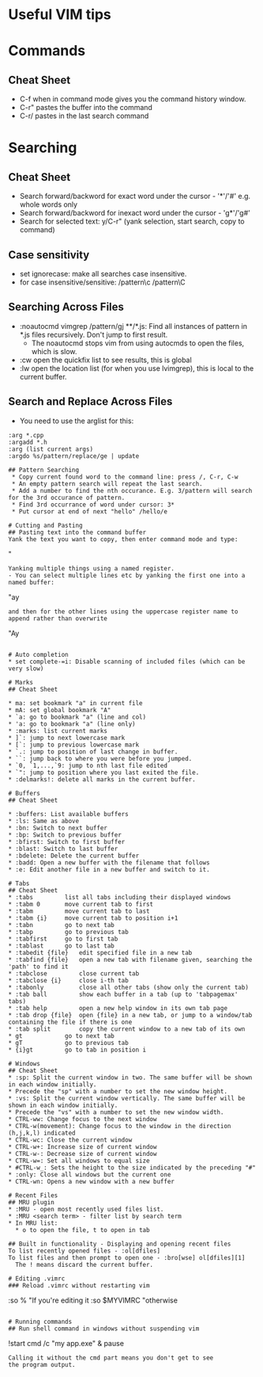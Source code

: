 # Useful VIM tips

# Commands
## Cheat Sheet
 * C-f when in command mode gives you the command history window.
 * C-r" pastes the buffer into the command
 * C-r/ pastes in the last search command

# Searching
## Cheat Sheet
 * Search forward/backword for exact word under the cursor - '*'/'#' e.g. whole words only
 * Search forward/backword for inexact word under the cursor - 'g*'/'g#'  
 * Search for selected text: y/C-r" (yank selection, start search, copy to command)

## Case sensitivity
 * set ignorecase: make all searches case insensitive.
 * for case insensitive/sensitive: /pattern\c /pattern\C

## Searching Across Files
 * :noautocmd vimgrep /pattern/gj **/*.js: Find all instances of pattern in *.js files recursively. Don't jump to first result.
    - The noautocmd stops vim from using autocmds to open the files, which is slow. 
 * :cw open the quickfix list to see results, this is global
 * :lw open the location list (for when you use lvimgrep), this is local to the current buffer.

## Search and Replace Across Files
 * You need to use the arglist for this:
```
:arg *.cpp 
:argadd *.h
:arg (list current args)
:argdo %s/pattern/replace/ge | update

## Pattern Searching
 * Copy current found word to the command line: press /, C-r, C-w
 * An empty pattern search will repeat the last search.
 * Add a number to find the nth occurance. E.g. 3/pattern will search for the 3rd occurance of pattern.
 * Find 3rd occurrance of word under cursor: 3*
 * Put cursor at end of next "hello" /hello/e

# Cutting and Pasting
## Pasting text into the command buffer
Yank the text you want to copy, then enter command mode and type:
```
<c-R> "
```
Yanking multiple things using a named register.
- You can select multiple lines etc by yanking the first one into a named buffer:
  ```
  "ay
  ```
  and then for the other lines using the uppercase register name to append rather than overwrite
  ```
  "Ay
  ```

# Auto completion
 * set complete-=i: Disable scanning of included files (which can be very slow)

# Marks
## Cheat Sheet

 * ma: set bookmark "a" in current file
 * mA: set global bookmark "A"
 * `a: go to bookmark "a" (line and col)
 * 'a: go to bookmark "a" (line only)
 * :marks: list current marks
 * ]`: jump to next lowercase mark
 * [`: jump to previous lowercase mark
 * `.: jump to position of last change in buffer.
 * ``: jump back to where you were before you jumped.
 * `0, `1,...,`9: jump to nth last file edited
 * `": jump to position where you last exited the file.
 * :delmarks!: delete all marks in the current buffer.

# Buffers
## Cheat Sheet

 * :buffers: List available buffers
 * :ls: Same as above
 * :bn: Switch to next buffer
 * :bp: Switch to previous buffer
 * :bfirst: Switch to first buffer
 * :blast: Switch to last buffer
 * :bdelete: Delete the current buffer
 * :badd: Open a new buffer with the filename that follows
 * :e: Edit another file in a new buffer and switch to it.

# Tabs
## Cheat Sheet
 * :tabs         list all tabs including their displayed windows
 * :tabm 0       move current tab to first
 * :tabm         move current tab to last
 * :tabm {i}     move current tab to position i+1
 * :tabn         go to next tab
 * :tabp         go to previous tab
 * :tabfirst     go to first tab
 * :tablast      go to last tab
 * :tabedit {file}   edit specified file in a new tab
 * :tabfind {file}   open a new tab with filename given, searching the 'path' to find it
 * :tabclose         close current tab
 * :tabclose {i}     close i-th tab
 * :tabonly          close all other tabs (show only the current tab)
 * :tab ball         show each buffer in a tab (up to 'tabpagemax' tabs)
 * :tab help         open a new help window in its own tab page
 * :tab drop {file}  open {file} in a new tab, or jump to a window/tab containing the file if there is one
 * :tab split        copy the current window to a new tab of its own
 * gt            go to next tab
 * gT            go to previous tab
 * {i}gt         go to tab in position i

# Windows
## Cheat Sheet
 * :sp: Split the current window in two. The same buffer will be shown in each window initially.
 * Precede the "sp" with a number to set the new window height.
 * :vs: Split the current window vertically. The same buffer will be shown in each window initially.
 * Precede the "vs" with a number to set the new window width.
 * CTRL-ww: Change focus to the next window
 * CTRL-w(movement): Change focus to the window in the direction (h,j,k,l) indicated
 * CTRL-wc: Close the current window
 * CTRL-w+: Increase size of current window
 * CTRL-w-: Decrease size of current window
 * CTRL-w=: Set all windows to equal size
 * #CTRL-w_: Sets the height to the size indicated by the preceding "#"
 * :only: Close all windows but the current one
 * CTRL-wn: Opens a new window with a new buffer

# Recent Files
## MRU plugin
 * :MRU - open most recently used files list.
 * :MRU <search term> - filter list by search term
 * In MRU list:
    * o to open the file, t to open in tab

## Built in functionality - Displaying and opening recent files
To list recently opened files - :ol[dfiles]
To list files and then prompt to open one - :bro[wse] ol[dfiles][1]
    The ! means discard the current buffer.

# Editing .vimrc
### Reload .vimrc without restarting vim
```
:so % "If you're editing it
:so $MYVIMRC "otherwise
```

# Running commands
## Run shell command in windows without suspending vim
```
!start cmd /c "my app.exe" & pause
```
Calling it without the cmd part means you don't get to see 
the program output.
